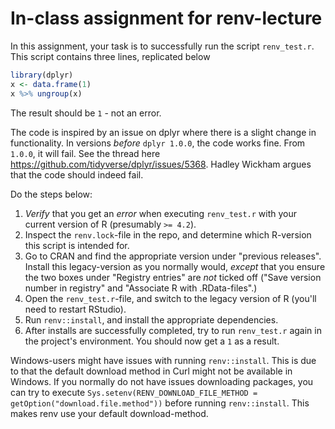 # In-class assignment for renv-lecture


In this assignment, your task is to successfully run the script `renv_test.r`. This script contains three lines, replicated below

```r 
library(dplyr)
x <- data.frame(1)
x %>% ungroup(x)
```

The result should be `1` - not an error. 

The code is inspired by an issue on dplyr where there is a slight change in functionality. In versions *before* `dplyr 1.0.0`, the code works fine. From `1.0.0`, it will fail. See the thread here https://github.com/tidyverse/dplyr/issues/5368. Hadley Wickham argues that the code should indeed fail. 

Do the steps below: 

1. *Verify* that you get an *error* when executing `renv_test.r` with your current version of R (presumably `>= 4.2`).
2. Inspect the `renv.lock`-file in the repo, and determine which R-version this script is intended for. 
3. Go to CRAN and find the appropriate version under "previous releases". Install this legacy-version as you normally would, *except* that you ensure the two boxes under "Registry entries" are *not* ticked off ("Save version number in registry" and "Associate R with .RData-files".)
4. Open the `renv_test.r`-file, and switch to the legacy version of R (you'll need to restart RStudio). 
5. Run `renv::install`, and install the appropriate dependencies. 
6. After installs are successfully completed, try to run `renv_test.r` again in the project's environment. You should now get a `1` as a result. 

Windows-users might have issues with running `renv::install`. This is due to that the default download method in Curl might not be available in Windows. If you normally do not have issues downloading packages, you can try to execute `Sys.setenv(RENV_DOWNLOAD_FILE_METHOD = getOption("download.file.method"))` before running `renv::install`. This makes renv use your default download-method. 





